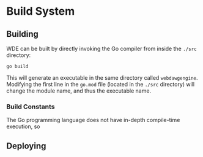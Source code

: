 # Build System

## Building
WDE can be built by directly invoking the Go compiler from inside the `./src` directory:
```
go build
```

This will generate an executable in the same directory called `webdawgengine`.
Modifying the first line in the `go.mod` file (located in the `./src` directory) will change the module name, and thus the executable name.

### Build Constants
The Go programming language does not have in-depth compile-time execution, so

## Deploying
